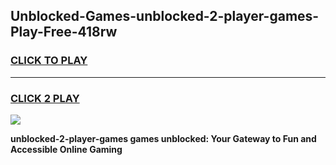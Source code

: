 
## Unblocked-Games-unblocked-2-player-games-Play-Free-418rw
<h3>
<a href="https://premium76.site?title=unblocked-2-player-games&ref=21A">CLICK TO PLAY</a></h3>
<hr>

<h3>
<a href="https://premium76.site?title=unblocked-2-player-games&ref=21A">CLICK 2 PLAY</a>
  
</h3>

<a href="https://premium76.site?title=unblocked-2-player-games&ref=21A"><img src="https://clearcache.store/games.png"></a>


**unblocked-2-player-games games unblocked: Your Gateway to Fun and Accessible Online Gaming**
